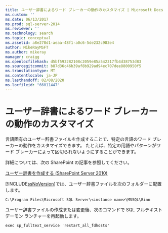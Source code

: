 ```yaml
---
title: ユーザー辞書によるワード ブレーカーの動作のカスタマイズ | Microsoft Docs
ms.custom: ''
ms.date: 06/13/2017
ms.prod: sql-server-2014
ms.reviewer: ''
ms.technology: search
ms.topic: conceptual
ms.assetid: a8e278d1-aeaa-48f1-a0c6-5de232c983e4
author: MikeRayMSFT
ms.author: mikeray
manager: craigg
ms.openlocfilehash: d5bf593282108c2059e85a542317fb4d38753d83
ms.sourcegitcommit: b87d36c46b39af8b929ad94ec707dee8800950f5
ms.translationtype: MT
ms.contentlocale: ja-JP
ms.lasthandoff: 02/08/2020
ms.locfileid: "66011447"
---
```

# <a name="customize-the-behavior-of-word-breakers-with-a-custom-dictionary"></a>ユーザー辞書によるワード ブレーカーの動作のカスタマイズ
  言語固有のユーザー辞書ファイルを作成することで、特定の言語のワード ブレーカーの動作をカスタマイズできます。 たとえば、特定の用語やパターンがワード ブレーカーによって区切られないようにすることができます。  
  
 詳細については、次の SharePoint の記事を参照してください。  
  
 [ユーザー辞書を作成する (SharePoint Server 2010)](https://go.microsoft.com/fwlink/?LinkId=215011)  
  
 [!INCLUDE[ssNoVersion](../../includes/ssnoversion-md.md)]では、ユーザー辞書ファイルを次のフォルダーに配置します。  
  
 `C:\Program Files\Microsoft SQL Server\<instance name>\MSSQL\Binn`  
  
 ユーザー辞書ファイルの作成または変更後、次のコマンドで SQL フルテキスト デーモン ランチャーを再起動します。  
  
 `exec sp_fulltext_service 'restart_all_fdhosts'`  
  
  

